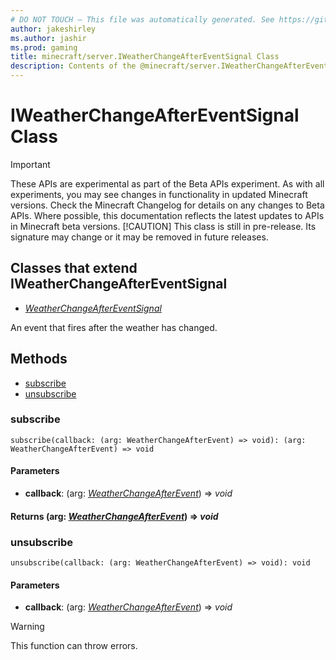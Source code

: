 ```yaml
---
# DO NOT TOUCH — This file was automatically generated. See https://github.com/mojang/minecraftapidocsgenerator to modify descriptions, examples, etc.
author: jakeshirley
ms.author: jashir
ms.prod: gaming
title: minecraft/server.IWeatherChangeAfterEventSignal Class
description: Contents of the @minecraft/server.IWeatherChangeAfterEventSignal class.
---
```

# IWeatherChangeAfterEventSignal Class
>[!IMPORTANT]
>These APIs are experimental as part of the Beta APIs experiment. As with all experiments, you may see changes in functionality in updated Minecraft versions. Check the Minecraft Changelog for details on any changes to Beta APIs. Where possible, this documentation reflects the latest updates to APIs in Minecraft beta versions.
> [!CAUTION]
> This class is still in pre-release.  Its signature may change or it may be removed in future releases.

## Classes that extend IWeatherChangeAfterEventSignal
- [*WeatherChangeAfterEventSignal*](WeatherChangeAfterEventSignal.md)

An event that fires after the weather has changed.

## Methods
- [subscribe](#subscribe)
- [unsubscribe](#unsubscribe)

### **subscribe**
`
subscribe(callback: (arg: WeatherChangeAfterEvent) => void): (arg: WeatherChangeAfterEvent) => void
`

#### **Parameters**
- **callback**: (arg: [*WeatherChangeAfterEvent*](WeatherChangeAfterEvent.md)) => *void*

#### **Returns** (arg: [*WeatherChangeAfterEvent*](WeatherChangeAfterEvent.md)) => *void*

### **unsubscribe**
`
unsubscribe(callback: (arg: WeatherChangeAfterEvent) => void): void
`

#### **Parameters**
- **callback**: (arg: [*WeatherChangeAfterEvent*](WeatherChangeAfterEvent.md)) => *void*

> [!WARNING]
> This function can throw errors.
